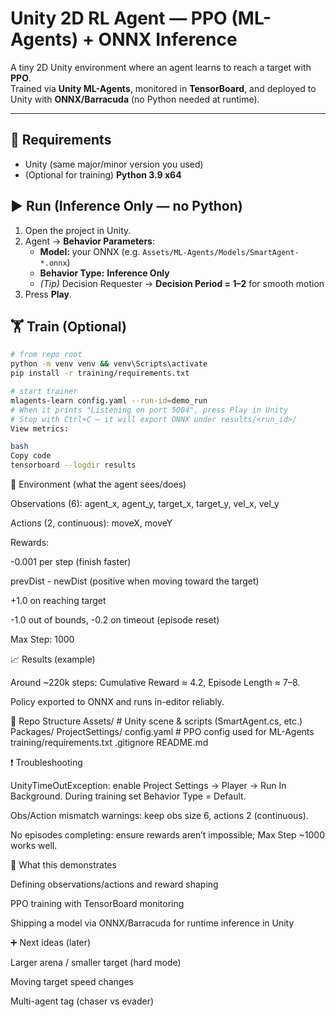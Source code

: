 # Unity 2D RL Agent — PPO (ML-Agents) + ONNX Inference

A tiny 2D Unity environment where an agent learns to reach a target with **PPO**.  
Trained via **Unity ML-Agents**, monitored in **TensorBoard**, and deployed to Unity with **ONNX/Barracuda** (no Python needed at runtime).

---

## 🔧 Requirements
- Unity (same major/minor version you used)
- (Optional for training) **Python 3.9 x64**

## ▶️ Run (Inference Only — no Python)
1. Open the project in Unity.
2. Agent → **Behavior Parameters**:
   - **Model:** your ONNX (e.g. `Assets/ML-Agents/Models/SmartAgent-*.onnx`)
   - **Behavior Type:** **Inference Only**
   - *(Tip)* Decision Requester → **Decision Period = 1–2** for smooth motion
3. Press **Play**.

## 🏋️ Train (Optional)
```bash
# from repo root
python -m venv venv && venv\Scripts\activate
pip install -r training/requirements.txt

# start trainer
mlagents-learn config.yaml --run-id=demo_run
# When it prints "Listening on port 5004", press Play in Unity
# Stop with Ctrl+C — it will export ONNX under results/<run_id>/
View metrics:

bash
Copy code
tensorboard --logdir results
```
🧩 Environment (what the agent sees/does)

Observations (6): agent_x, agent_y, target_x, target_y, vel_x, vel_y

Actions (2, continuous): moveX, moveY

Rewards:

-0.001 per step (finish faster)

prevDist - newDist (positive when moving toward the target)

+1.0 on reaching target

-1.0 out of bounds, -0.2 on timeout (episode reset)

Max Step: 1000

📈 Results (example)

Around ~220k steps: Cumulative Reward ≈ 4.2, Episode Length ≈ 7–8.

Policy exported to ONNX and runs in-editor reliably.

📁 Repo Structure
Assets/                # Unity scene & scripts (SmartAgent.cs, etc.)
Packages/
ProjectSettings/
config.yaml            # PPO config used for ML-Agents
training/requirements.txt
.gitignore
README.md

❗ Troubleshooting

UnityTimeOutException: enable Project Settings → Player → Run In Background.
During training set Behavior Type = Default.

Obs/Action mismatch warnings: keep obs size 6, actions 2 (continuous).

No episodes completing: ensure rewards aren’t impossible; Max Step ~1000 works well.

🧠 What this demonstrates

Defining observations/actions and reward shaping

PPO training with TensorBoard monitoring

Shipping a model via ONNX/Barracuda for runtime inference in Unity

➕ Next ideas (later)

Larger arena / smaller target (hard mode)

Moving target speed changes

Multi-agent tag (chaser vs evader)
